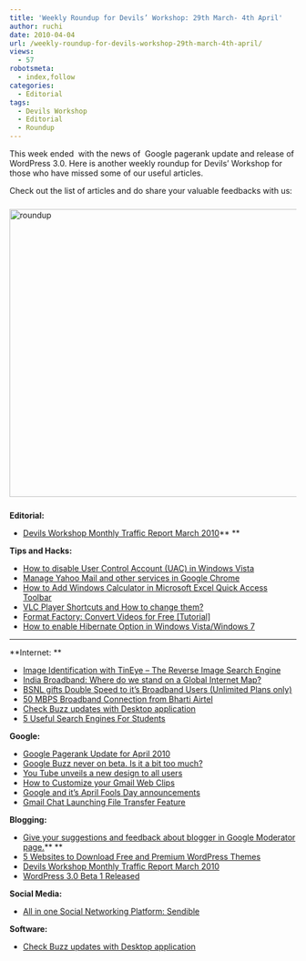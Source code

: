 ```yaml
---
title: 'Weekly Roundup for Devils’ Workshop: 29th March- 4th April'
author: ruchi
date: 2010-04-04
url: /weekly-roundup-for-devils-workshop-29th-march-4th-april/
views:
  - 57
robotsmeta:
  - index,follow
categories:
  - Editorial
tags:
  - Devils Workshop
  - Editorial
  - Roundup
---
```

This week ended  with the news of  Google pagerank update and release of WordPress 3.0. Here is another weekly roundup for Devils’ Workshop for those who have missed some of our useful articles.

Check out the list of articles and do share your valuable feedbacks with us:

<img class="wp-image-52851" style="float: none;margin: 10px auto;border: 0px" src="http://cdn.devilsworkshop.org/files/2010/04/roundup.jpg" border="0" alt="roundup" width="506" height="506" />

**Editorial:**

  * [Devils Workshop Monthly Traffic Report March 2010][1]** **

**Tips and Hacks:**

  * [How to disable User Control Account (UAC) in Windows Vista][2]
  * [Manage Yahoo Mail and other services in Google Chrome][3]
  * [How to Add Windows Calculator in Microsoft Excel Quick Access Toolbar][4]
  * [VLC Player Shortcuts and How to change them?][5]
  * [Format Factory: Convert Videos for Free [Tutorial]][6]
  * [How to enable Hibernate Option in Windows Vista/Windows 7][7]

** **

**Internet: **

  * [Image Identification with TinEye – The Reverse Image Search Engine][8]
  * [India Broadband: Where do we stand on a Global Internet Map?][9]
  * [BSNL gifts Double Speed to it’s Broadband Users (Unlimited Plans only)][10]
  * [50 MBPS Broadband Connection from Bharti Airtel][11]
  * [Check Buzz updates with Desktop application][12]
  * [5 Useful Search Engines For Students][13]

**Google:**

  * [Google Pagerank Update for April 2010][14]
  * [Google Buzz never on beta. Is it a bit too much?][15]
  * [You Tube unveils a new design to all users][16]
  * [How to Customize your Gmail Web Clips][17]
  * [Google and it’s April Fools Day announcements][18]
  * [Gmail Chat Launching File Transfer Feature][19]

**Blogging:**

  * [Give your suggestions and feedback about blogger in Google Moderator page.][20]** **
  * [5 Websites to Download Free and Premium WordPress Themes][21]
  * [Devils Workshop Monthly Traffic Report March 2010][1]
  * [WordPress 3.0 Beta 1 Released][22]

**Social Media:**

  * [All in one Social Networking Platform: Sendible][23]

**Software:**

  * [Check Buzz updates with Desktop application][12]

 [1]: http://devilsworkshop.org/devils-workshop-monthly-traffic-report-march-2010/
 [2]: http://devilsworkshop.org/how-to-disable-user-control-account-uac-in-windows-vista/
 [3]: http://devilsworkshop.org/manage-yahoo-mail-and-other-services-in-google-chrome/
 [4]: http://devilsworkshop.org/how-to-add-windows-calculator-in-microsoft-excel-quick-access-toolbar/
 [5]: http://devilsworkshop.org/vlc-player-shortcuts-and-how-to-change-them/
 [6]: http://devilsworkshop.org/format-factory-convert-videos-for-free-tutorial/
 [7]: http://devilsworkshop.org/how-to-enable-hibernate-option-in-windows-vistawindows-7/
 [8]: http://devilsworkshop.org/image-identification-with-tineye-the-reverse-image-search-engine/
 [9]: http://devilsworkshop.org/india-broadband-where-do-we-stand-on-a-global-internet-map/
 [10]: http://devilsworkshop.org/bsnl-gifts-double-speed-to-its-broadband-users-unlimited-plans-only/
 [11]: http://devilsworkshop.org/50-mbps-broadband-connection-from-bharti-airtel/
 [12]: http://devilsworkshop.org/check-buzz-updates-with-desktop-application/
 [13]: http://devilsworkshop.org/5-useful-search-engines-for-students/
 [14]: http://devilsworkshop.org/google-pagerank-updated-for-april-2010/
 [15]: http://devilsworkshop.org/google-buzz-never-on-beta-is-it-a-bit-too-much/
 [16]: http://devilsworkshop.org/you-tube-unveils-a-new-design-to-all-users/
 [17]: http://devilsworkshop.org/how-to-customize-your-gmail-web-clips/
 [18]: http://devilsworkshop.org/google-april-fools-day-announcements/
 [19]: http://devilsworkshop.org/gmail-chat-launching-file-transfer-feature/
 [20]: http://devilsworkshop.org/give-your-suggestions-and-feedback-about-blogger-in-google-moderator-page/
 [21]: http://devilsworkshop.org/5-websites-to-download-free-and-premium-wordpress-themes/
 [22]: http://devilsworkshop.org/wordpress-3-0-beta-1-released/
 [23]: http://devilsworkshop.org/all-in-one-social-networking-platform-sendible/
